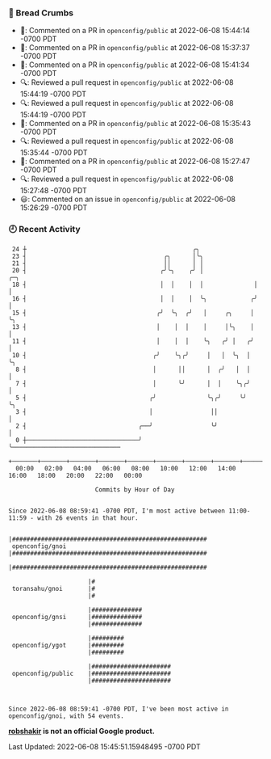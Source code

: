 ### 🍞 Bread Crumbs

 * 💬: Commented on a PR in  `openconfig/public` at 2022-06-08 15:44:14 -0700 PDT
 * 💬: Commented on a PR in  `openconfig/public` at 2022-06-08 15:37:37 -0700 PDT
 * 💬: Commented on a PR in  `openconfig/public` at 2022-06-08 15:41:34 -0700 PDT
 * 🔍: Reviewed a pull request in  `openconfig/public` at 2022-06-08 15:44:19 -0700 PDT
 * 🔍: Reviewed a pull request in  `openconfig/public` at 2022-06-08 15:44:19 -0700 PDT
 * 💬: Commented on a PR in  `openconfig/public` at 2022-06-08 15:35:43 -0700 PDT
 * 🔍: Reviewed a pull request in  `openconfig/public` at 2022-06-08 15:35:44 -0700 PDT
 * 💬: Commented on a PR in  `openconfig/public` at 2022-06-08 15:27:47 -0700 PDT
 * 🔍: Reviewed a pull request in  `openconfig/public` at 2022-06-08 15:27:48 -0700 PDT
 * 😃: Commented on an issue in `openconfig/public` at 2022-06-08 15:26:29 -0700 PDT

### 🕘 Recent Activity
```
 24 ┼                                              ╭╮
 23 ┤                                      ╭╮      │╰╮
 21 ┤                                      ││      │ │
 20 ┤                                     ╭╯╰╮    ╭╯ │              ╭─╮
 18 ┤                                     │  │    │  │              │ │
 16 ┤                                     │  │    │  ╰╮            ╭╯ │
 15 ┤                                    ╭╯  ╰╮  ╭╯   │     ╭╮     │  ╰╮
 13 ┤                                    │    │  │    │     │╰╮    │   │
 11 ┤                                    │    │  │    ╰╮   ╭╯ │   ╭╯   │
 10 ┤                                   ╭╯    ╰╮╭╯     │   │  ╰╮  │    ╰╮
  8 ┤                                   │      ││      │  ╭╯   │  │     │
  7 ┤                                   │      ╰╯      │  │    ╰╮╭╯     │
  5 ┤                                  ╭╯              ╰╮╭╯     ╰╯      ╰╮
  3 ┤                                  │                ││               │
  2 ┤                               ╭──╯                ╰╯               │
  0 ┼───────────────────────────────╯                                    ╰──────────────────────────────
    +───────+───────+───────+───────+───────+───────+───────+───────+───────+───────+───────+───────+────
  00:00   02:00   04:00   06:00   08:00   10:00   12:00   14:00   16:00   18:00   20:00   22:00   00:00   

						Commits by Hour of Day


Since 2022-06-08 08:59:41 -0700 PDT, I'm most active between 11:00-11:59 - with 26 events in that hour.

```



```
                      |######################################################
 openconfig/gnoi      |######################################################
                      |######################################################

                      |#
 toransahu/gnoi       |#
                      |#

                      |##############
 openconfig/gnsi      |##############
                      |##############

                      |#########
 openconfig/ygot      |#########
                      |#########

                      |######################
 openconfig/public    |######################
                      |######################



Since 2022-06-08 08:59:41 -0700 PDT, I've been most active in openconfig/gnoi, with 54 events.

```
**[robshakir](mailto:robjs@google.com) is not an official Google product.**  


Last Updated: 2022-06-08 15:45:51.15948495 -0700 PDT
